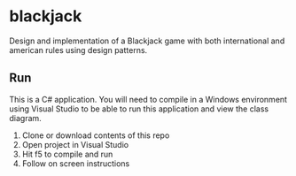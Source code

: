 # blackjack
Design and implementation of a Blackjack game with both international and american rules using design patterns.

## Run
This is a C# application. You will need to compile in a Windows environment using Visual Studio to be able to run this application and view the class diagram.

1. Clone or download contents of this repo
2. Open project in Visual Studio
3. Hit f5 to compile and run
4. Follow on screen instructions
